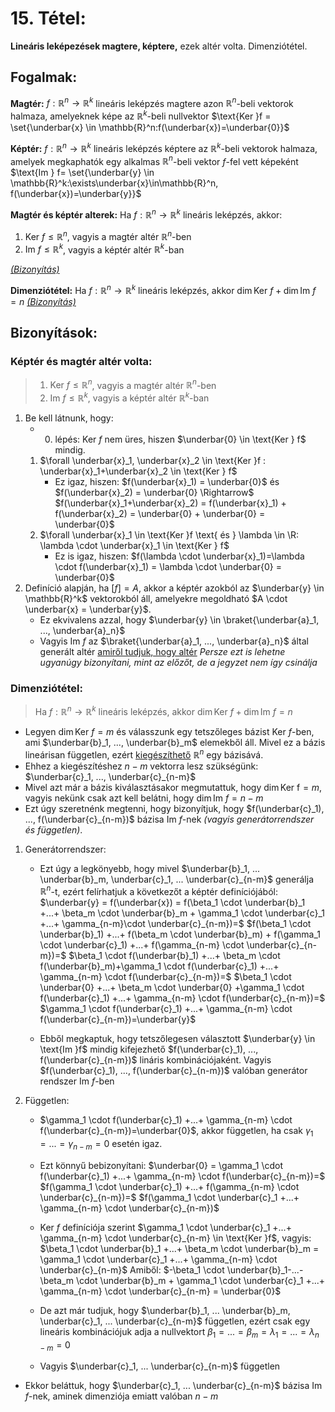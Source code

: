 # 15. Tétel:
**Lineáris leképezések magtere, képtere,** ezek altér volta. Dimenziótétel.

## Fogalmak:
**Magtér:** $f: \mathbb{R}^n \rightarrow \mathbb{R}^k$ lineáris leképzés magtere azon $\mathbb{R}^n$-beli vektorok halmaza, amelyeknek képe az $\mathbb{R}^k$-beli nullvektor
$\text{Ker }f = \set{\underbar{x} \in \mathbb{R}^n:f(\underbar{x})=\underbar{0}}$

**Képtér:** $f: \mathbb{R}^n \rightarrow \mathbb{R}^k$ lineáris leképzés képtere az $\mathbb{R}^k$-beli vektorok halmaza, amelyek megkaphatók egy alkalmas $\mathbb{R}^n$-beli vektor $f$-fel vett képeként
$\text{Im } f= \set{\underbar{y} \in \mathbb{R}^k:\exists\underbar{x}\in\mathbb{R}^n, f(\underbar{x})=\underbar{y}}$

**Magtér és képtér alterek:** Ha $f: \mathbb{R}^n \rightarrow \mathbb{R}^k$ lineáris leképzés, akkor:

1. $\text{Ker }f \leq \mathbb{R}^n$, vagyis a magtér altér $\mathbb{R}^n$-ben
2. $\text{Im }f \leq \mathbb{R}^k$, vagyis a képtér altér $\mathbb{R}^k$-ban

[*(Bizonyítás)*](#képtér-és-magtér-altér-volta)

**Dimenziótétel:** Ha $f: \mathbb{R}^n \rightarrow \mathbb{R}^k$ lineáris leképzés, akkor $\dim \text{Ker } f + \dim \text{Im } f = n$
[*(Bizonyítás)*](#dimenziótétel)
## Bizonyítások:

### Képtér és magtér altér volta:
> 1. $\text{Ker }f \leq \mathbb{R}^n$, vagyis a magtér altér $\mathbb{R}^n$-ben
> 2. $\text{Im }f \leq \mathbb{R}^k$, vagyis a képtér altér $\mathbb{R}^k$-ban

1. Be kell látnunk, hogy:
    - 0. lépés: $\text{Ker } f$ nem üres, hiszen $\underbar{0} \in \text{Ker } f$ mindig. 
    1. $\forall \underbar{x}_1, \underbar{x}_2 \in \text{Ker }f : \underbar{x}_1+\underbar{x}_2 \in \text{Ker } f$
        - Ez igaz, hiszen: $f(\underbar{x}_1) = \underbar{0}$ és $f(\underbar{x}_2) = \underbar{0} \Rightarrow$
        $f(\underbar{x}_1+\underbar{x}_2) = f(\underbar{x}_1) + f(\underbar{x}_2) =  \underbar{0} + \underbar{0} = \underbar{0}$
    2. $\forall \underbar{x}_1 \in \text{Ker }f  \text{ és } \lambda \in \R: \lambda \cdot \underbar{x}_1 \in \text{Ker } f$
        - Ez is igaz, hiszen: $f(\lambda \cdot \underbar{x}_1)=\lambda \cdot f(\underbar{x}_1) = \lambda \cdot \underbar{0} = \underbar{0}$
2. Definíció alapján, ha $[f] = A$, akkor a képtér azokból az $\underbar{y} \in \mathbb{R}^k$ vektorokból áll, amelyekre megoldható $A \cdot \underbar{x} = \underbar{y}$. 
    - Ez ekvivalens azzal, hogy $\underbar{y} \in \braket{\underbar{a}_1, ..., \underbar{a}_n}$
    - Vagyis $\text{Im } f$ az $\braket{\underbar{a}_1, ..., \underbar{a}_n}$ által generált altér [amiről tudjuk, hogy altér](6.md#forall-generált-altér-tényleg-altér)
*Persze ezt is lehetne ugyanúgy bizonyítani, mint az előzőt, de a jegyzet nem így csinálja*

### Dimenziótétel:
> Ha $f: \mathbb{R}^n \rightarrow \mathbb{R}^k$ lineáris leképzés, akkor $\dim \text{Ker } f + \dim \text{Im } f = n$

- Legyen $\dim \text{Ker } f = m$ és válasszunk egy tetszőleges bázist $\text{Ker } f$-ben, ami $\underbar{b}_1, ..., \underbar{b}_m$ elemekből áll. Mivel ez a bázis lineárisan független, ezért [kiegészíthető](7.md#független-rendszer-bővíthető-bázissá) $\mathbb{R}^n$ egy bázisává.
- Ehhez a kiegészítéshez $n-m$ vektorra lesz szükségünk: $\underbar{c}_1, ..., \underbar{c}_{n-m}$
- Mivel azt már a bázis kiválasztásakor megmutattuk, hogy $\dim \text{Ker f} = m$, vagyis nekünk csak azt kell belátni, hogy $\dim \text{Im } f = n - m$
- Ezt úgy szeretnénk megtenni, hogy bizonyítjuk, hogy $f(\underbar{c}_1), ..., f(\underbar{c}_{n-m})$ bázisa $\text{Im }f$-nek *(vagyis generátorrendszer és független)*.

1. Generátorrendszer:
   - Ezt úgy a legkönyebb, hogy mivel $\underbar{b}_1, ... \underbar{b}_m, \underbar{c}_1, ... \underbar{c}_{n-m}$ generálja $\mathbb{R}^n$-t, ezért felírhatjuk a következőt a képtér definíciójából:
        $\underbar{y} = f(\underbar{x}) = f(\beta_1 \cdot \underbar{b}_1 +...+ \beta_m \cdot \underbar{b}_m + \gamma_1 \cdot \underbar{c}_1 +...+ \gamma_{n-m}\cdot \underbar{c}_{n-m})=$
        $f(\beta_1 \cdot \underbar{b}_1) +...+ f(\beta_m \cdot \underbar{b}_m) + f(\gamma_1 \cdot \underbar{c}_1) +...+ f(\gamma_{n-m} \cdot \underbar{c}_{n-m})=$
        $\beta_1 \cdot f(\underbar{b}_1) +...+ \beta_m \cdot f(\underbar{b}_m)+\gamma_1 \cdot f(\underbar{c}_1) +...+ \gamma_{n-m} \cdot f(\underbar{c}_{n-m})=$
        $\beta_1 \cdot \underbar{0} +...+ \beta_m \cdot \underbar{0} +\gamma_1 \cdot f(\underbar{c}_1) +...+ \gamma_{n-m} \cdot f(\underbar{c}_{n-m})=$
        $\gamma_1 \cdot f(\underbar{c}_1) +...+ \gamma_{n-m} \cdot f(\underbar{c}_{n-m})=\underbar{y}$
    
    - Ebből megkaptuk, hogy tetszőlegesen választott $\underbar{y} \in \text{Im }f$ mindig kifejezhető $f(\underbar{c}_1), ..., f(\underbar{c}_{n-m})$ lináris kombinációjaként. Vagyis $f(\underbar{c}_1), ..., f(\underbar{c}_{n-m})$ valóban generátor rendszer $\text{Im }f$-ben

2. Független:
    - $\gamma_1 \cdot f(\underbar{c}_1) +...+ \gamma_{n-m} \cdot f(\underbar{c}_{n-m})=\underbar{0}$, akkor független, ha csak $\gamma_1 = ... = \gamma_{n-m}=0$ esetén igaz.
    - Ezt könnyű bebizonyítani: 
        $\underbar{0} = \gamma_1 \cdot f(\underbar{c}_1) +...+ \gamma_{n-m} \cdot f(\underbar{c}_{n-m})=$
        $f(\gamma_1 \cdot \underbar{c}_1) +...+ f(\gamma_{n-m} \cdot \underbar{c}_{n-m})=$
        $f(\gamma_1 \cdot \underbar{c}_1 +...+ \gamma_{n-m} \cdot \underbar{c}_{n-m})$
    
    - $\text{Ker } f$ definíciója szerint $\gamma_1 \cdot \underbar{c}_1 +...+ \gamma_{n-m} \cdot \underbar{c}_{n-m} \in \text{Ker }f$, vagyis:
        $\beta_1 \cdot \underbar{b}_1 +...+ \beta_m \cdot \underbar{b}_m = \gamma_1 \cdot \underbar{c}_1 +...+ \gamma_{n-m} \cdot \underbar{c}_{n-m}$
        Amiből:
        $-\beta_1 \cdot \underbar{b}_1-...-\beta_m \cdot \underbar{b}_m + \gamma_1 \cdot \underbar{c}_1 +...+ \gamma_{n-m} \cdot \underbar{c}_{n-m} = \underbar{0}$

    - De azt már tudjuk, hogy $\underbar{b}_1, ... \underbar{b}_m, \underbar{c}_1, ... \underbar{c}_{n-m}$ független, ezért csak egy lineáris kombinációjuk adja a nullvektort $\beta_1=...=\beta_m=\lambda_1=...=\lambda_{n-m}=0$

    - Vagyis $\underbar{c}_1, ... \underbar{c}_{n-m}$ független
- Ekkor beláttuk, hogy $\underbar{c}_1, ... \underbar{c}_{n-m}$ bázisa $\text{Im }f$-nek, aminek dimenziója emiatt valóban $n-m$
